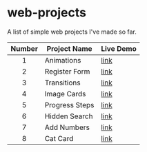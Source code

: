 # web-projects
A list of simple web projects I've made so far.

| Number  | Project Name | Live Demo |
| :--: | -- |--|
| 1  | Animations  |[link](https://hollowborn.github.io/web-projects/animation/main.html)|
| 2 | Register Form  |[link](https://hollowborn.github.io/web-projects/register/index.html)|
| 3 | Transitions  |[link](https://hollowborn.github.io/web-projects/transitions/main.html)|
| 4 | Image Cards  |[link](https://hollowborn.github.io/web-projects/image-cards/index.html)|
| 5 | Progress Steps  |[link](https://hollowborn.github.io/web-projects/progress-steps/steps.html)|
| 6 | Hidden Search  |[link](https://hollowborn.github.io/web-projects/hidden-search/search.html)|
| 7 | Add Numbers  |[link](https://hollowborn.github.io/web-projects/add-numbers/add.html)|
| 8 | Cat Card  |[link](https://hollowborn.github.io/web-projects/cards/cards.html)|
